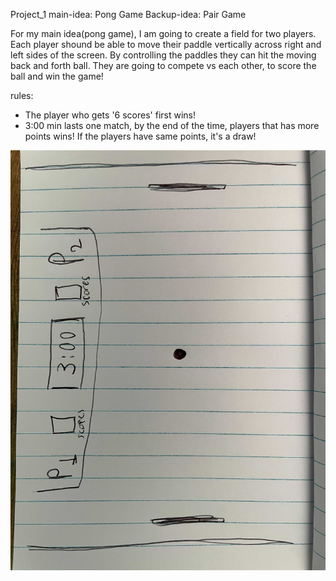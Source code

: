 Project_1
main-idea: Pong Game
Backup-idea: Pair Game

For my main idea(pong game), I am going to create a field for two players. 
Each player shound be able to move their paddle vertically across right and left sides 
of the screen. By controlling the paddles they can hit the moving back and forth ball.
They are going to compete vs each other, to score the ball and win the game!

rules: 
- The player who gets '6 scores' first wins!
- 3:00 min lasts one match, by the end of the time, players that has more points wins!
If the players have same points, it's a draw!

![](IMG_2344.jpg)